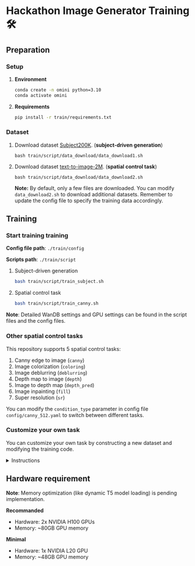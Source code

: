 # Hackathon Image Generator Training 🛠️

## Preparation

### Setup
1. **Environment**
    ```bash
    conda create -n omini python=3.10
    conda activate omini
    ```
2. **Requirements**
    ```bash
    pip install -r train/requirements.txt
    ```

### Dataset
1. Download dataset [Subject200K](https://huggingface.co/datasets/Yuanshi/Subjects200K). (**subject-driven generation**)
    ```
    bash train/script/data_download/data_download1.sh
    ```
2. Download dataset [text-to-image-2M](https://huggingface.co/datasets/jackyhate/text-to-image-2M). (**spatial control task**)
    ```
    bash train/script/data_download/data_download2.sh
    ```
    **Note:** By default, only a few files are downloaded. You can modify `data_download2.sh` to download additional datasets. Remember to update the config file to specify the training data accordingly.

## Training

### Start training training
**Config file path**: `./train/config`

**Scripts path**: `./train/script`

1. Subject-driven generation
    ```bash
    bash train/script/train_subject.sh
    ```
2. Spatial control task
    ```bash
    bash train/script/train_canny.sh
    ```

**Note**: Detailed WanDB settings and GPU settings can be found in the script files and the config files.

### Other spatial control tasks
This repository supports 5 spatial control tasks: 
1. Canny edge to image (`canny`)
2. Image colorization (`coloring`)
3. Image deblurring (`deblurring`)
4. Depth map to image (`depth`)
5. Image to depth map  (`depth_pred`)
6. Image inpainting (`fill`)
7. Super resolution (`sr`)

You can modify the `condition_type` parameter in config file `config/canny_512.yaml` to switch between different tasks.

### Customize your own task
You can customize your own task by constructing a new dataset and modifying the training code.

<details>
<summary>Instructions</summary>

1. **Dataset** : 
   
   Construct a new dataset with the following format: (`src/train/data.py`)
    ```python
    class MyDataset(Dataset):
        def __init__(self, ...):
            ...
        def __len__(self):
            ...
        def __getitem__(self, idx):
            ...
            return {
                "image": image,
                "condition": condition_img,
                "condition_type": "your_condition_type",
                "description": description,
                "position_delta": position_delta
            }
    ```
    **Note:** For spatial control tasks, set the `position_delta` to be `[0, 0]`. For non-spatial control tasks, set `position_delta` to be `[0, -condition_width // 16]`.
2. **Condition**:
   
   Add a new condition type in the `Condition` class. (`src/flux/condition.py`)
    ```python
    condition_dict = {
        ...
        "your_condition_type": your_condition_id_number, # Add your condition type here
    }
    ...
    if condition_type in [
        ...
        "your_condition_type", # Add your condition type here
    ]:
        ...
    ```
3. **Test**: 
   
   Add a new test function for your task. (`src/train/callbacks.py`)
    ```python
    if self.condition_type == "your_condition_type":
        condition_img = (
            Image.open("images/vase.jpg")
            .resize((condition_size, condition_size))
            .convert("RGB")
        )
        ...
        test_list.append((condition_img, [0, 0], "A beautiful vase on a table."))
    ```

4. **Import relevant dataset in the training script**
   Update the file in the following section. (`src/train/train.py`)
   ```python
    from .data import (
        ImageConditionDataset,
        Subject200KDateset,
        MyDataset
    )
    ...
   
    # Initialize dataset and dataloader
    if training_config["dataset"]["type"] == "your_condition_type":
       ...
   ```
   
</details>

## Hardware requirement
**Note**: Memory optimization (like dynamic T5 model loading) is pending implementation.

**Recommanded**
- Hardware: 2x NVIDIA H100 GPUs
- Memory: ~80GB GPU memory

**Minimal**
- Hardware: 1x NVIDIA L20 GPU
- Memory: ~48GB GPU memory